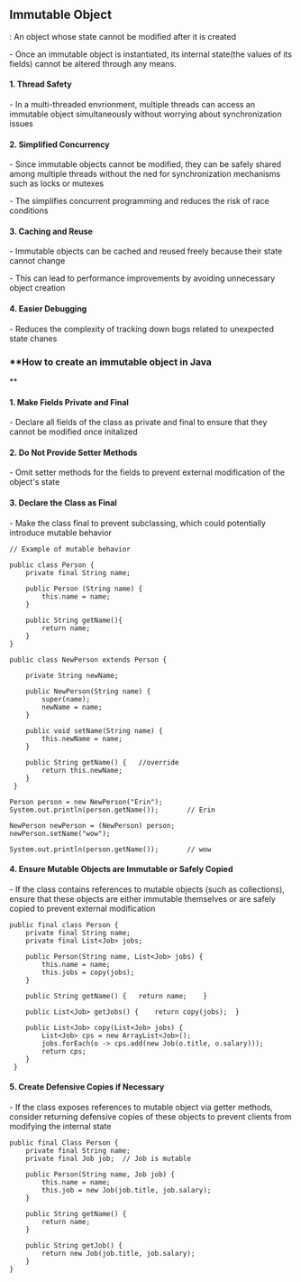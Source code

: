 ## **Immutable Object**

: An object whose state cannot be modified after it is created

\- Once an immutable object is instantiated, its internal state(the values of its fields) cannot be altered through any means.

#### **1\. Thread Safety**

\- In a multi-threaded envrionment, multiple threads can access an immutable object simultaneously without worrying about synchronization issues

#### **2\. Simplified Concurrency**

\- Since immutable objects cannot be modified, they can be safely shared among multiple threads without the ned for synchronization mechanisms such as locks or mutexes

\- The simplifies concurrent programming and reduces the risk of race conditions

#### **3\. Caching and Reuse**

\- Immutable objects can be cached and reused freely because their state cannot change

\- This can lead to performance improvements by avoiding unnecessary object creation

#### **4\. Easier Debugging**

\- Reduces the complexity of tracking down bugs related to unexpected state chanes

### **How to create an immutable object in Java  
**

#### **1\. Make Fields Private and Final**

\- Declare all fields of the class as private and final to ensure that they cannot be modified once initalized

#### **2\. Do Not Provide Setter Methods**

\- Omit setter methods for the fields to prevent external modification of the object's state

#### **3\. Declare the Class as Final**

\- Make the class final to prevent subclassing, which could potentially introduce mutable behavior

```
// Example of mutable behavior

public class Person {
    private final String name;
    
    public Person (String name) {
    	this.name = name;
    }
    
    public String getName(){
    	return name;
    }
}

public class NewPerson extends Person {
	
    private String newName;
    
    public NewPerson(String name) {
    	super(name);
        newName = name;
    }
    
    public void setName(String name) {
    	this.newName = name;
    }
    
    public String getName() {	//override
    	return this.newName;
    }
 }
 
Person person = new NewPerson("Erin");
System.out.println(person.getName());		// Erin
 
NewPerson newPerson = (NewPerson) person;
newPerson.setName("wow");

System.out.println(person.getName());		// wow
```

#### **4\. Ensure Mutable Objects are Immutable or Safely Copied**

\- If the class contains references to mutable objects (such as collections), ensure that these objects are either immutable themselves or are safely copied to prevent external modification

```
public final class Person {
    private final String name;
    private final List<Job> jobs;
    
    public Person(String name, List<Job> jobs) {
    	this.name = name;
        this.jobs = copy(jobs);
    }
    
    public String getName() {	return name;	}
    
    public List<Job> getJobs() {	return copy(jobs);	}
    
    public List<Job> copy(List<Job> jobs) {
    	List<Job> cps = new ArrayList<Job>();
        jobs.forEach(o -> cps.add(new Job(o.title, o.salary)));
        return cps;
    }
 }
```

#### **5\. Create Defensive Copies if Necessary**

\- If the class exposes references to mutable object via getter methods, consider returning defensive copies of these objects to prevent clients from modifying the internal state

```
public final Class Person {
    private final String name;
    private final Job job;	// Job is mutable
    
    public Person(String name, Job job) {
    	this.name = name;
        this.job = new Job(job.title, job.salary);
    }
    
    public String getName() {
    	return name;
    }
    
    public String getJob() {
    	return new Job(job.title, job.salary);
    }
}
```
